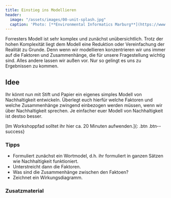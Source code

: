 ```yaml
---
title: Einstieg ins Modellieren
header:
  image: "/assets/images/00-unit-splash.jpg"
  caption: 'Photo: [**Environmental Informatics Marburg**](https://www.flickr.com/environmentalinformatics-marburg/)'
---
```


Forresters Modell ist sehr komplex und zunächst unübersichtlich. Trotz der hohen Komplexität liegt dem Modell eine Reduktion oder Vereinfachung der Realität zu Grunde. Denn wenn wir modellieren konzentrieren wir uns immer auf die Faktoren und Zusammenhänge, die für unsere Fragestellung wichtig sind. Alles andere lassen wir außen vor. Nur so gelingt es uns zu Ergebnissen zu kommen. 

## Idee
Ihr könnt nun mit Stift und Papier ein eigenes simples Modell von Nachhaltigkeit entwickeln. Überlegt euch hierfür welche Faktoren und welche Zusammenhänge zwingend einbezogen werden müssen, wenn wir über Nachhaltigkeit sprechen. Je einfacher euer Modell von Nachhaltigkeit ist destso besser.

[Im Workshoppfad solltet ihr hier ca. 20 Minuten aufwenden.]{: .btn .btn--success}

### Tipps
* Formuliert zunächst ein Wortmodel, d.h. ihr formuliert in ganzen Sätzen wie Nachhaltigkeit funktioniert. 
* Unterstreicht dann die Faktoren.
* Was sind die Zusammenhänge zwischen den Faktoen?
* Zeichnet ein Wirkungsdiagramm. 

### Zusatzmaterial



